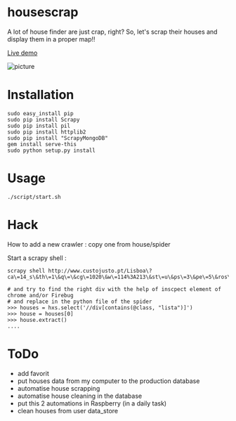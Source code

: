 housescrap
==========

A lot of house finder are just crap, right? So, let's scrap their houses and display them in a proper map!!

[Live demo](http://pierreozoux.github.io/housescrap/)

![picture](https://raw.github.com/pierreozoux/housescrap/master/assets/readme.jpg)

Installation
============
````
sudo easy_install pip
sudo pip install Scrapy
sudo pip install pil
sudo pip install httplib2
sudo pip install "ScrapyMongoDB"
gem install serve-this
sudo python setup.py install
````
Usage
=====
````
./script/start.sh
````

Hack
====
How to add a new crawler : copy one from house/spider

Start a scrapy shell : 
````
scrapy shell http://www.custojusto.pt/Lisboa\?ca\=14_s\&th\=1\&q\=\&cg\=1020\&w\=114%3A213\&st\=u\&ps\=3\&pe\=5\&ros\=3\&roe\=5\&ss\=\&se\=\&sl\=

# and try to find the right div with the help of inscpect element of chrome and/or Firebug
# and replace in the python file of the spider
>>> houses = hxs.select('//div[contains(@class, "lista")]')
>>> house = houses[0]
>>> house.extract()
....
````

ToDo
====
- add favorit
- put houses data from my computer to the production database
- automatise house scrapping
- automatise house cleaning in the database
- put this 2 automations in Raspberry (in a daily task)
- clean houses from user data_store
